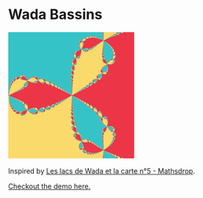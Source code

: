 # Wada Bassins

[![](wada.gif)](https://chalier.fr/generative-art/wada/index.html)

Inspired by [Les lacs de Wada et la carte n°5 - Mathsdrop](https://www.youtube.com/watch?v=DAelZCLyYjM).

[Checkout the demo here.](https://chalier.fr/generative-art/wada/index.html)
